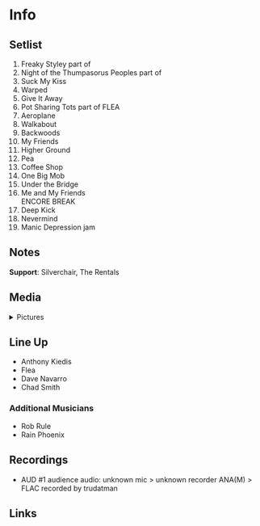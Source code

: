# Info

## Setlist

1. Freaky Styley part of
2. Night of the Thumpasorus Peoples part of
3. Suck My Kiss
4. Warped
5. Give It Away
6. Pot Sharing Tots part of FLEA
7. Aeroplane
8. Walkabout
9. Backwoods
10. My Friends
11. Higher Ground
12. Pea
13. Coffee Shop
14. One Big Mob
15. Under the Bridge
16. Me and My Friends
<br> ENCORE BREAK
17. Deep Kick
18. Nevermind
19. Manic Depression jam

## Notes

**Support**: Silverchair, The Rentals

## Media 

<details>
  <summary>Pictures</summary>
  <!--<img alt="Setlist" title="Setlist" src="_.jpg" height="200" />-->
</details>

## Line Up

* Anthony Kiedis
* Flea
* Dave Navarro
* Chad Smith

### Additional Musicians

* Rob Rule  
* Rain Phoenix

## Recordings

* AUD #1 audience audio: unknown mic > unknown recorder ANA(M) > FLAC recorded by trudatman

## Links
